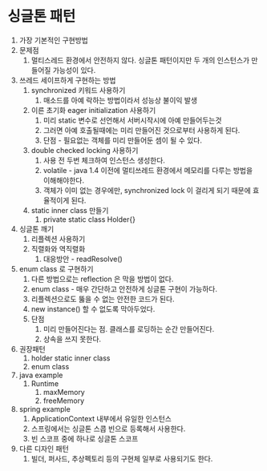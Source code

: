# 싱글톤 패턴

1. 가장 기본적인 구현방법&#x20;
2. 문제점
   1. 멀티스레드 환경에서 안전하지 않다. 싱글톤 패턴이지만 두 개의 인스턴스가 만들어질 가능성이 있다.&#x20;
3. 쓰레드 세이프하게 구현하는 방법&#x20;
   1. synchronized 키워드 사용하기&#x20;
      1. 매소드를 아예 락하는 방법이라서 성능상 불이익 발생&#x20;
   2. 이른 초기화 eager initialization 사용하기&#x20;
      1. 미리 static 변수로 선언해서 서버시작시에 아예 만들어두는것
      2. 그러면 아예 호출될때에는 미리 만들어진 것으로부터 사용하게 된다.&#x20;
      3. 단점 - 필요없는 객체를 미리 만들어둔 셈이 될 수 있다.&#x20;
   3. double checked locking 사용하기&#x20;
      1. 사용 전 두번 체크하여 인스턴스 생성한다.&#x20;
      2. volatile - java 1.4 이전에 멀티쓰레드 환경에서 메모리를 다루는 방법을 이해해야한다.&#x20;
      3. 객체가 이미 없는 경우에만, synchronized lock 이 걸리게 되기 때문에 효율적이게 된다.&#x20;
   4. static inner class 만들기&#x20;
      1. private static class Holder{}&#x20;
4. 싱글톤 깨기&#x20;
   1. 리플렉션 사용하기&#x20;
   2. 직렬화와 역직렬화&#x20;
      1. 대응방안 - readResolve()&#x20;
5. enum class 로 구현하기&#x20;
   1. 다른 방법으로는 reflection 은 막을 방법이 없다.&#x20;
   2. enum class - 매우 간단하고 안전하게 싱글톤 구현이 가능하다.&#x20;
   3. 리플렉션으로도 뚫을 수 없는 안전한 코드가 된다.
   4. new instance() 할 수 없도록 막아두었다.&#x20;
   5. 단점
      1. 미리 만들어진다는 점. 클래스를 로딩하는 순간 만들어진다.&#x20;
      2. 상속을 쓰지 못한다.&#x20;
6. 권장패턴&#x20;
   1. holder static inner class
   2. enum class&#x20;
7. java example
   1. Runtime&#x20;
      1. maxMemory
      2. freeMemory
8. spring example&#x20;
   1. ApplicationContext 내부에서 유일한 인스턴스&#x20;
   2. 스프링에서는 싱글톤 스콥 빈으로 등록해서 사용한다.
   3. 빈 스코프 중에 하나로 싱글톤 스코프&#x20;
9. 다른 디자인 패턴&#x20;
   1. 빌더, 퍼사드, 추상펙토리 등의 구현체 일부로 사용되기도 한다. &#x20;


